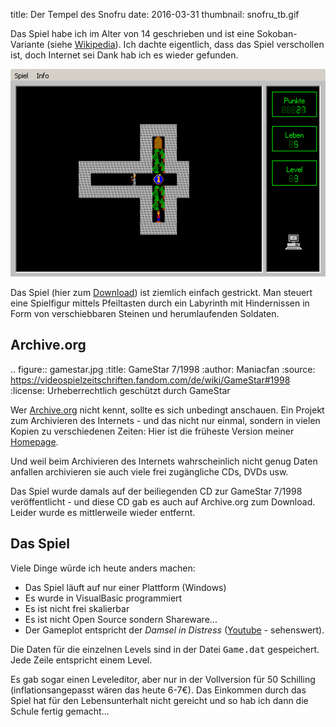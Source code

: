 title: Der Tempel des Snofru
date: 2016-03-31
thumbnail: snofru_tb.gif

Das Spiel habe ich im Alter von 14 geschrieben und
ist eine Sokoban-Variante (siehe [Wikipedia](https://de.wikipedia.org/wiki/Sokoban)). Ich dachte
eigentlich, dass das Spiel verschollen ist, doch Internet sei Dank hab ich es wieder gefunden.

![Gameplay](snofru.gif)

Das Spiel (hier zum [Download](snofru.zip)) ist ziemlich einfach gestrickt. Man steuert eine Spielfigur mittels Pfeiltasten durch ein Labyrinth mit Hindernissen
in Form von verschiebbaren Steinen und herumlaufenden Soldaten.

## Archive.org

.. figure:: gamestar.jpg
    :title: GameStar 7/1998
    :author: Maniacfan
    :source: https://videospielzeitschriften.fandom.com/de/wiki/GameStar#1998
    :license: Urheberrechtlich geschützt durch GameStar

Wer [Archive.org](https://archive.org) nicht kennt, sollte es sich unbedingt anschauen. Ein Projekt
  zum Archivieren des Internets - und das nicht nur einmal, sondern in vielen Kopien zu verschiedenen Zeiten: Hier ist
die früheste Version meiner [Homepage](https://web.archive.org/web/20110201022701/http://www.semiversus.com/).

Und weil beim Archivieren des Internets wahrscheinlich nicht genug Daten anfallen archivieren sie auch viele frei zugängliche CDs, DVDs usw.

Das Spiel wurde damals auf der beiliegenden CD zur GameStar 7/1998 veröffentlicht - und diese CD gab es auch auf
Archive.org zum Download. Leider wurde es mittlerweile wieder entfernt.

## Das Spiel
Viele Dinge würde ich heute anders machen:

* Das Spiel läuft auf nur einer Plattform (Windows)
* Es wurde in VisualBasic programmiert
* Es ist nicht frei skalierbar
* Es ist nicht Open Source sondern Shareware...
* Der Gameplot entspricht der *Damsel in Distress* ([Youtube](https://www.youtube.com/watch?v=X6p5AZp7r_Q) - sehenswert).

Die Daten für die einzelnen Levels sind in der Datei <samp>Game.dat</samp> gespeichert. Jede Zeile entspricht einem Level.

Es gab sogar einen Leveleditor, aber nur in der Vollversion für 50 Schilling (inflationsangepasst wären das heute 6-7€).
Das Einkommen durch das Spiel hat für den Lebensunterhalt nicht gereicht und so hab ich dann die Schule fertig gemacht...
